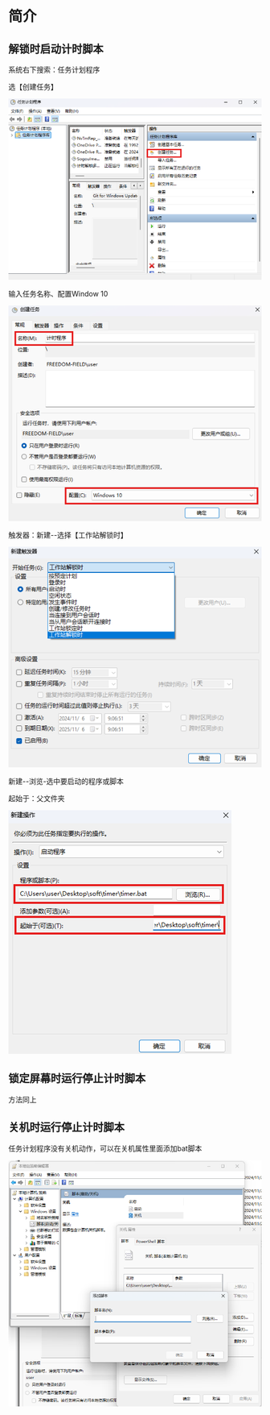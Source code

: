 # 简介

## 解锁时启动计时脚本

系统右下搜索：任务计划程序  

选【创建任务】  

![创建任务](./fig/1.png)

输入任务名称、配置Window 10  

![创建任务](./fig/2.png)

触发器：新建--选择【工作站解锁时】  

![工作站解锁时](./fig/3.png)

新建--浏览-选中要启动的程序或脚本  

起始于：父文件夹  

![起始于](./fig/4.png)

## 锁定屏幕时运行停止计时脚本  

方法同上

## 关机时运行停止计时脚本  

任务计划程序没有关机动作，可以在关机属性里面添加bat脚本  

![gpedit.msc](./fig/5.png)
